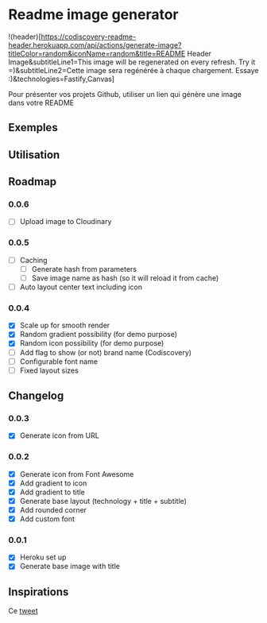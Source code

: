 # Readme image generator

!(header)[https://codiscovery-readme-header.herokuapp.com/api/actions/generate-image?titleColor=random&iconName=random&title=README Header Image&subtitleLine1=This image will be regenerated on every refresh. Try it =)&subtitleLine2=Cette image sera regénérée à chaque chargement. Essaye :)&technologies=Fastify,Canvas]

Pour présenter vos projets Github, utiliser un lien qui génère une image dans votre README

## Exemples

## Utilisation

## Roadmap

### 0.0.6

- [ ] Upload image to Cloudinary

### 0.0.5

- [ ] Caching
  - [ ] Generate hash from parameters
  - [ ] Save image name as hash (so it will reload it from cache)
- [ ] Auto layout center text including icon

### 0.0.4

- [x] Scale up for smooth render
- [x] Random gradient possibility (for demo purpose)
- [x] Random icon possibility (for demo purpose)
- [ ] Add flag to show (or not) brand name (Codiscovery)
- [ ] Configurable font name
- [ ] Fixed layout sizes

## Changelog

### 0.0.3

- [x] Generate icon from URL

### 0.0.2

- [x] Generate icon from Font Awesome
- [x] Add gradient to icon
- [x] Add gradient to title
- [x] Generate base layout (technology + title + subtitle)
- [x] Add rounded corner
- [x] Add custom font

### 0.0.1

- [x] Heroku set up
- [x] Generate base image with title

## Inspirations

Ce [tweet](https://twitter.com/ospfranco/status/1516658032784166912)
